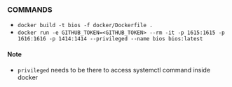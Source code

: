 ### COMMANDS

- `docker build -t bios -f docker/Dockerfile .`
- `docker run -e GITHUB_TOKEN=<GITHUB_TOKEN> --rm -it -p 1615:1615 -p 1616:1616 -p 1414:1414 --privileged --name bios bios:latest`

#### Note
- `privileged` needs to be there to access systemctl command inside docker